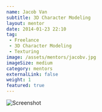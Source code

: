 ```yaml
---
name: Jacob Van
subtitle: 3D Character Modeling
layout: mentor
date: 2014-01-23 22:10
tag:
 - Freelance
 - 3D Character Modeling
 - Texturing
image: /assets/mentors/jacobv.jpg
imageSize: medium
category: mentors
externalLink: false
weight: 1
featured: true
---
```

![Screenshot](../../assets/images/jacobv/embrypose1.jpg)
